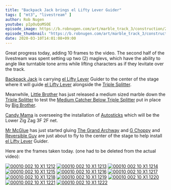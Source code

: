 ```yaml
---
title: "Backpack Jack brings el Lifty Lever Guider"
tags: [ "mt3", "livestream" ]
author: Rob Nugen
youtube: pIpOuQoMSOE
episode_image: https://b.robnugen.com/art/marble_track_3/construction/2020/2020_mar_10_one_of_two_new_maglevs.jpg
episode_thumbnail: "https://b.robnugen.com/art/marble_track_3/construction/2020/thumbs/2020_mar_10_one_of_two_new_maglevs.jpg"
date: 2020-03-10T14:01:08+09:00
---
```


Great progress today, adding 10 frames to the video.  The second half of the livestream was spent setting up two (2) maglevs, which have the ability to angle like turntable tone arms while lifting characters as if they levitate over the track.

[Backpack Jack](/workers/backpack_jack/) is carrying [el Lifty Lever](/parts/el-lifty-lever/) Guider to the center of the stage where it will guide [el Lifty Lever](/parts/el-lifty-lever/) alongside the [Triple Splitter](/parts/triple_splitter/).

Meanwhile, [Little Brother](/workers/lil_brother/) has just released a medium sized marble down the [Triple Splitter](/parts/triple_splitter/) to test the [Medium Catcher Below Triple Splitter](/parts/medium-catcher-below-triple-splitter/) put in place by [Big Brother](/workers/big_brother/).

[Candy Mama](/workers/candy_mama/) is overseeing the installation of [Autosticks](/workers/autosticks/) which will be the Lower Zig Zag 3F 2F net.

[Mr McGlue](/workers/mr_mcglue/) has just started gluing [The Grand Archway](/parts/the-grand-archway/) and [G Choppy](/workers/g_choppy/) and [Reversible Guy](/workers/reversible/) are just about to fly to the center of the stage to help install [el Lifty Lever](/parts/el-lifty-lever/) Guider.

Here are the frames taken today. (one had to be deleted from the actual video):

[![00010 002 10 X1 1212](//b.robnugen.com/art/marble_track_3/frames/2019/thumbs/00010_002_10_X1_1212.jpg)](//b.robnugen.com/art/marble_track_3/frames/2019/00010_002_10_X1_1212.jpg)
[![00010 002 10 X1 1213](//b.robnugen.com/art/marble_track_3/frames/2019/thumbs/00010_002_10_X1_1213.jpg)](//b.robnugen.com/art/marble_track_3/frames/2019/00010_002_10_X1_1213.jpg)
[![00010 002 10 X1 1214](//b.robnugen.com/art/marble_track_3/frames/2019/thumbs/00010_002_10_X1_1214.jpg)](//b.robnugen.com/art/marble_track_3/frames/2019/00010_002_10_X1_1214.jpg)
[![00010 002 10 X1 1215](//b.robnugen.com/art/marble_track_3/frames/2019/thumbs/00010_002_10_X1_1215.jpg)](//b.robnugen.com/art/marble_track_3/frames/2019/00010_002_10_X1_1215.jpg)
[![00010 002 10 X1 1216](//b.robnugen.com/art/marble_track_3/frames/2019/thumbs/00010_002_10_X1_1216.jpg)](//b.robnugen.com/art/marble_track_3/frames/2019/00010_002_10_X1_1216.jpg)
[![00010 002 10 X1 1217](//b.robnugen.com/art/marble_track_3/frames/2019/thumbs/00010_002_10_X1_1217.jpg)](//b.robnugen.com/art/marble_track_3/frames/2019/00010_002_10_X1_1217.jpg)
[![00010 002 10 X1 1218](//b.robnugen.com/art/marble_track_3/frames/2019/thumbs/00010_002_10_X1_1218.jpg)](//b.robnugen.com/art/marble_track_3/frames/2019/00010_002_10_X1_1218.jpg)
[![00010 002 10 X1 1219](//b.robnugen.com/art/marble_track_3/frames/2019/thumbs/00010_002_10_X1_1219.jpg)](//b.robnugen.com/art/marble_track_3/frames/2019/00010_002_10_X1_1219.jpg)
[![00010 002 10 X1 1220](//b.robnugen.com/art/marble_track_3/frames/2019/thumbs/00010_002_10_X1_1220.jpg)](//b.robnugen.com/art/marble_track_3/frames/2019/00010_002_10_X1_1220.jpg)
[![00010 002 10 X1 1221](//b.robnugen.com/art/marble_track_3/frames/2019/thumbs/00010_002_10_X1_1221.jpg)](//b.robnugen.com/art/marble_track_3/frames/2019/00010_002_10_X1_1221.jpg)
[![00010 002 10 X1 1222](//b.robnugen.com/art/marble_track_3/frames/2019/thumbs/00010_002_10_X1_1222.jpg)](//b.robnugen.com/art/marble_track_3/frames/2019/00010_002_10_X1_1222.jpg)
